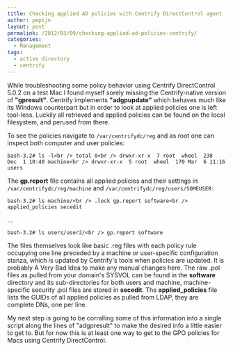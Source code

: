 ```yaml
---
title: Checking applied AD policies with Centrify DirectControl agent
author: pepijn
layout: post
permalink: /2012/03/09/checking-applied-ad-policies-centrify/
categories:
  - Management
tags:
  - active directory
  - centrify
---
```

While troubleshooting some policy behavior using Centrify DirectControl 5.0.2 on a test Mac I found myself sorely missing the Centrify-native version of **"gpresult"**. Centrify implements **"adgpupdate"** which behaves much like its Windows counterpart but in order to look at applied policies one is left tool-less. Luckily all retrieved and applied policies can be found on the local filesystem, and perused from there.

To see the policies navigate to `/var/centrifydc/reg` and as root one can inspect both computer and user policies:

`bash-3.2# ls -l<br />
total 0<br />
drwxr-xr-x  7 root  wheel  238 Dec  1 10:40 machine<br />
drwxr-xr-x  5 root  wheel  170 Mar  6 11:16 users`

The **gp.report** file contains all applied policies and their settings in `/var/centrifydc/reg/machine` and `/var/centrifydc/reg/users/SOMEUSER:`

`bash-3.2# ls machine/<br />
.lock gp.report software<br />
applied_policies secedit`

&#8230;

`bash-3.2# ls users/user2/<br />
gp.report software`

The files themselves look like basic .reg files with each policy rule occupying one line preceded by a machine or user-specific configuration stanza, which is updated by Centrify's tools when policies are updated. It is probably A Very Bad Idea to make any manual changes here. The raw .pol files as pulled from your domain's SYSVOL can be found in the **software** directory and its sub-directories for both users and machine, machine-specific security .pol files are stored in **secedit**. The **applied_policies** file lists the GUIDs of all applied policies as pulled from LDAP, they are complete DNs, one per line.

My next step is going to be corralling some of this information into a single script along the lines of "adgpresult" to make the desired info a little easier to get to. But for now this is at least one way to get to the GPO policies for Macs using Centrify DirectControl.